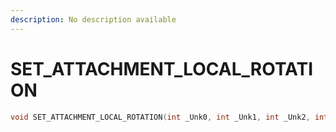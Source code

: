 ```yaml
---
description: No description available 
---
```


# SET_ATTACHMENT_LOCAL_ROTATION

```cpp
void SET_ATTACHMENT_LOCAL_ROTATION(int _Unk0, int _Unk1, int _Unk2, int _Unk3);
```